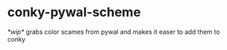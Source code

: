 # conky-pywal-scheme
*\*wip\** grabs color scames from pywal and makes it easer to add them to conky
